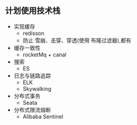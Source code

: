 ## 计划使用技术栈
- 实现缓存
  - redisson
  - 防止 雪崩、击穿、穿透(使用 布隆过滤器),都有
- 缓存一致性
  - rocketMq + canal
- 搜索
  - ES
- 日志与链路追踪
  - ELK
  - Skywalking
- 分布式事务
  - Seata
- 分布式限流熔断
  - Alibaba Sentinel